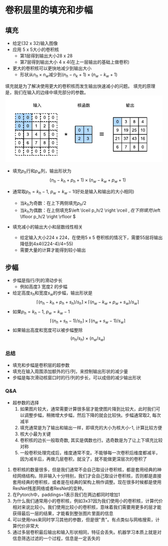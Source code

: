 # 卷积层里的填充和步幅

## 填充
- 给定(32 x 32)输入图像
- 应用 5 x 5大小的卷积核
  - 第1层得到输出大小28 x 28
  - 第7层得到输出大小 4 x 4(在上一层输出的基础上做卷积)
- 更大的卷积核可以更快地减少到输出大小
  - 形状从$n_h \times n_w$减少到$(n_h - n_k + 1)\times (n_w - k_w + 1)$

填充就是为了解决使用更大的卷积核而发生输出快速减小的问题。
填充的原理是，我们在输入的边缘中填充部分的参数。
![图 1](assest/%E5%8D%B7%E7%A7%AF%E5%B1%82%E9%87%8C%E7%9A%84%E5%A1%AB%E5%85%85%E5%92%8C%E6%AD%A5%E5%B9%85/IMG_20220904-222820692.png)  

- 填充$p_h$行和$p_w$列，输出形状为
    $$
        (n_h - k_h + p_h + 1) \times (n_w - k_w + p_w + 1)
    $$
- 通常取$p_h = k_h - 1,\  p_w = k_w - 1$(好处是输入和输出的大小相同)
  - 当$k_h$为奇数：在上下两侧填充$p_h/2$
  - 当$k_h$为偶数：在上侧填充$\left \lceil p_h/2 \right \rceil $, 在下侧填充$\left \lfloor p_h/2 \right \rfloor $

- 填充减小的输出大小和层数线性相关
  - 给定输入大小224 x 224，在使用5 x 5 卷积核的情况下，需要55层将输出降低到4x4((224-4)/4=55)
  - 需要大量的计算才能得到较小输出

## 步幅
- 步幅是指行/列的滑动步长
  - 例如高度3 宽度2 的步幅
- 给定高度$s_h$和宽度$s_w$的步幅，输出形状是
    $$
      \left \lceil (n_h - k_h + p_h + s_h)/s_h \right \rceil \times \left \lceil (n_w - k_w + p_w + s_w)/s_w \right \rceil
    $$
- 如果$p_h=k_h - 1$, $p_w = k_w - 1$
    $$
      \left \lceil (n_h + s_h - 1)/s_h \right \rceil \times \left \lceil (n_w + s_w - 1)/s_w \right \rceil
    $$
- 如果输出高度和宽度可以被步幅整除
  $$
    (n_h / s_h) \times (n_w / s_w)
  $$

### 总结
- 填充和步幅是卷积层的超参数
- 填充在输入周围添加额外的行/列，来控制输出形状的减少量
- 步幅是每次滑动核窗口时的行/列的步长，可以成倍的减少输出形状



### Q&A
- 超参数的选择
  1. 如果图片较大，通常需要计算很多层才能使图片降到比较大，此时我们可以调整步幅，稍微增大步幅，然后下降的就会比较快。步幅通常取2, 每次减半
  2. 填充通常是为了输出和输出一样，即填充的大小为核大小-1, 计算比较方便
  3. 核大小最为关键
  4. 卷积核的边长一般取奇数, 其实是偶数也行。选奇数是为了让上下填充比较对称
  5. 一般卷积处理完成后，维度通常不变。不能够每一次卷积后维度都减半，因为减半后，再做几层卷积，就没了，就不能做更深层次的卷积了

1. 卷积核的数量很多，但是我们通常不会自己取设计卷积核，都是套用经典的神经网络结构。除非输入十分特别，我们才会自己取设计卷积核，否则都是直接套用经典的卷积核，或者是在经典的架构上稍作调整。现在很多时候都是使用ResNet残差网络或者ResNet的变种。
2. 在Pytorch中，paddings=1表示我们在两边都同时增加1
3. 为什么我们通常用小的卷积核，例如3x3?因为我们使用小的卷积核，计算代价相对来说比较小。我们使用比较小的卷积核，意味着我们需要用更多的层才能获得最后一层的结果，才能看到整张图片里面的信息
4. 可以使用nas来同时学习其他的参数，但是很"贵"。有点类似与网格搜索，计算代价非常大
5. 通过多层卷积最后输出和输入形状相同，特征会丢失。机器学习本质上就是对信息筛选过滤的一个过程，信息是一定丢失的